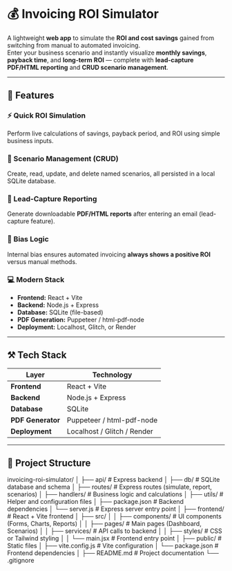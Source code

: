 # 💰 Invoicing ROI Simulator

A lightweight **web app** to simulate the **ROI and cost savings** gained from switching from manual to automated invoicing.  
Enter your business scenario and instantly visualize **monthly savings**, **payback time**, and **long-term ROI** — complete with **lead-capture PDF/HTML reporting** and **CRUD scenario management**.

---

## 🚀 Features

### ⚡ Quick ROI Simulation
Perform live calculations of savings, payback period, and ROI using simple business inputs.

### 📂 Scenario Management (CRUD)
Create, read, update, and delete named scenarios, all persisted in a local SQLite database.

### 📑 Lead-Capture Reporting
Generate downloadable **PDF/HTML reports** after entering an email (lead-capture feature).

### 🧠 Bias Logic
Internal bias ensures automated invoicing **always shows a positive ROI** versus manual methods.

### 💻 Modern Stack
- **Frontend:** React + Vite  
- **Backend:** Node.js + Express  
- **Database:** SQLite (file-based)  
- **PDF Generation:** Puppeteer / html-pdf-node  
- **Deployment:** Localhost, Glitch, or Render  

---

## ⚒️ Tech Stack

| Layer | Technology |
|--------|-------------|
| **Frontend** | React + Vite |
| **Backend** | Node.js + Express |
| **Database** | SQLite |
| **PDF Generator** | Puppeteer / html-pdf-node |
| **Deployment** | Localhost / Glitch / Render |

---

## 🧩 Project Structure

invoicing-roi-simulator/
│
├── api/ # Express backend
│ ├── db/ # SQLite database and schema
│ ├── routes/ # Express routes (simulate, report, scenarios)
│ ├── handlers/ # Business logic and calculations
│ ├── utils/ # Helper and configuration files
│ ├── package.json # Backend dependencies
│ └── server.js # Express server entry point
│
├── frontend/ # React + Vite frontend
│ ├── src/
│ │ ├── components/ # UI components (Forms, Charts, Reports)
│ │ ├── pages/ # Main pages (Dashboard, Scenarios)
│ │ ├── services/ # API calls to backend
│ │ ├── styles/ # CSS or Tailwind styling
│ │ └── main.jsx # Frontend entry point
│ ├── public/ # Static files
│ ├── vite.config.js # Vite configuration
│ └── package.json # Frontend dependencies
│
├── README.md # Project documentation
└── .gitignore


